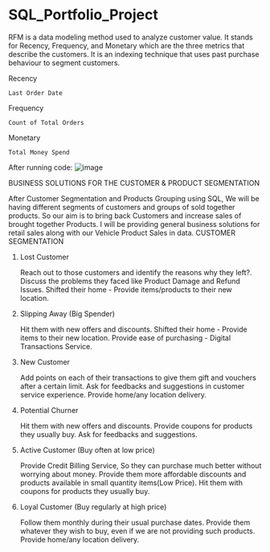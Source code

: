 # SQL_Portfolio_Project

RFM is a data modeling method used to analyze customer value. It stands for Recency, Frequency, and Monetary which are the three metrics that describe the customers. It is an indexing technique that uses past purchase behaviour to segment customers.

Recency

    Last Order Date

Frequency

    Count of Total Orders

Monetary

    Total Money Spend

After running code:
![image](https://github.com/user-attachments/assets/a1bd5490-dae6-46cb-840f-218944ab1730)

BUSINESS SOLUTIONS FOR THE CUSTOMER & PRODUCT SEGMENTATION

After Customer Segmentation and Products Grouping using SQL, We will be having different segments of customers and groups of sold together products. So our aim is to bring back Customers and increase sales of brought together Products. I will be providing general business solutions for retail sales along with our Vehicle Product Sales in data.
CUSTOMER SEGMENTATION
1. Lost Customer

    Reach out to those customers and identify the reasons why they left?.
    Discuss the problems they faced like Product Damage and Refund Issues.
    Shifted their home - Provide items/products to their new location.

2. Slipping Away (Big Spender)

    Hit them with new offers and discounts.
    Shifted their home - Provide items to their new location.
    Provide ease of purchasing - Digital Transactions Service.

3. New Customer

    Add points on each of their transactions to give them gift and vouchers after a certain limit.
    Ask for feedbacks and suggestions in customer service experience.
    Provide home/any location delivery.

4. Potential Churner

    Hit them with new offers and discounts.
    Provide coupons for products they usually buy.
    Ask for feedbacks and suggestions.

5. Active Customer (Buy often at low price)

    Provide Credit Billing Service, So they can purchase much better without worrying about money.
    Provide them more affordable discounts and products available in small quantity items(Low Price).
    Hit them with coupons for products they usually buy.

6. Loyal Customer (Buy regularly at high price)

    Follow them monthly during their usual purchase dates.
    Provide them whatever they wish to buy, even if we are not providing such products.
    Provide home/any location delivery.
